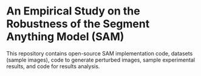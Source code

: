 # An Empirical Study on the Robustness of the Segment Anything Model (SAM)

This repository contains open-source SAM implementation code, datasets (sample images), code to generate perturbed images, sample experimental results, and code for results analysis.

